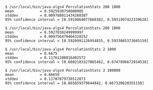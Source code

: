     $ /usr/local/bin/java-algs4 PercolationStats 200 1000
    mean			= 0.5925930750000005
    stddev			= 0.009788011434260387
    95% confidence interval	= [0.5919864077660382, 0.5931997422339628]

    $ /usr/local/bin/java-algs4 PercolationStats 200 1000
    mean			= 0.5927038249999997
    stddev			= 0.009756470466328252
    95% confidence interval	= [0.5920991126954835, 0.5933085373045159]

    $ /usr/local/bin/java-algs4 PercolationStats 2 1000
    mean			= 0.6675
    stddev			= 0.11761200016402572
    95% confidence interval	= [0.6602103327065462, 0.6747896672934538]

    $ /usr/local/bin/java-algs4 PercolationStats 2 100000
    mean			= 0.66659
    stddev			= 0.11787879730512073
    95% confidence interval	= [0.665859379644842, 0.667320620355158]
